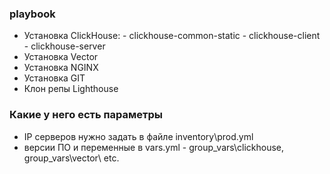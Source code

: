 ### playbook

- Установка ClickHouse:
          - clickhouse-common-static
          - clickhouse-client
          - clickhouse-server
- Установка Vector
- Установка NGINX
- Установка GIT
- Клон репы Lighthouse

### Какие у него есть параметры 

- IP серверов нужно задать в файле inventory\prod.yml
- версии ПО и переменные в vars.yml - group_vars\clickhouse\, group_vars\vector\ etc.